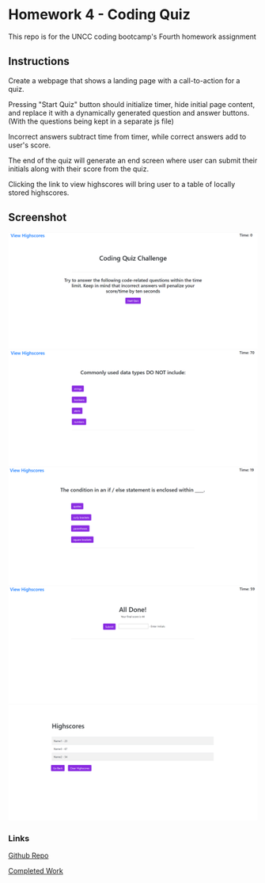 # Homework 4 - Coding Quiz

This repo is for the UNCC coding bootcamp's Fourth homework assignment

## Instructions

Create a webpage that shows a landing page with a call-to-action for a quiz.

Pressing "Start Quiz" button should initialize timer, hide initial page content, and replace it with a dynamically generated question and answer buttons. (With the questions being kept in a separate js file)

Incorrect answers subtract time from timer, while correct answers add to user's score.

The end of the quiz will generate an end screen where user can submit their initials along with their score from the quiz.

Clicking the link to view highscores will bring user to a table of locally stored highscores.

## Screenshot

   ![Screenshot 1](assets/images/code1.png)
   ![Screenshot 2](assets/images/code2.png)
   ![Screenshot 3](assets/images/code3.png)
   ![Screenshot 4](assets/images/code4.png)
   ![Screenshot 5](assets/images/code5.png)

### Links

[Github Repo](https://github.com/Goldpm/HW4-Coding-Quiz-Challenge)

[Completed Work](https://goldpm.github.io/HW4-Coding-Quiz-Challenge/)
